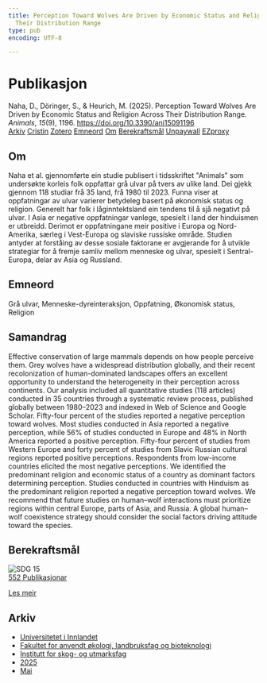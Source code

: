 ```yaml
---
title: Perception Toward Wolves Are Driven by Economic Status and Religion Across
  Their Distribution Range
type: pub
encoding: UTF-8

---
```

<h1>Publikasjon</h1>
<article id="csl-bib-container-8IJUDC9P" class="csl-bib-container">
  <div class="csl-bib-body"> <div class="csl-entry">Naha, D., Döringer, S., &#38; Heurich, M. (2025). Perception Toward Wolves Are Driven by Economic Status and Religion Across Their Distribution Range. <i>Animals</i>, <i>15</i>(9), 1196. <a href="https://doi.org/10.3390/ani15091196">https://doi.org/10.3390/ani15091196</a></div> </div>
  <div class="csl-bib-buttons">
    <a href="#taxonomy-article-8IJUDC9P" alt="archive" class="csl-bib-button">Arkiv</a>
    <a href="https://app.cristin.no/results/show.jsf?id=2382478" alt="Cristin" class="csl-bib-button">Cristin</a>
    <a href="http://zotero.org/groups/5881554/items/8IJUDC9P" alt="Zotero" class="csl-bib-button">Zotero</a>
    <a href="#keywords-article-8IJUDC9P" alt="keywords" class="csl-bib-button">Emneord</a>
    <a href="#about-article-8IJUDC9P" alt="about_pub" class="csl-bib-button">Om</a>
    <a href="#sdg-article-8IJUDC9P" alt="sdg" class="csl-bib-button">Berekraftsmål</a>
    <a href="https://doi.org/10.3390/ani15091196" alt="Unpaywall" class="csl-bib-button">Unpaywall</a>
    <a href="https://doi.org/10.3390/ani15091196" alt="EZproxy" class="csl-bib-button">EZproxy</a>
  </div>
  <div id="csl-bib-meta-container-8IJUDC9P"></div>
</article>
<div id="csl-bib-meta-8IJUDC9P" class="csl-bib-meta">
  <article id="about-article-8IJUDC9P" class="about_pub-article">
    <h1>Om</h1>
    Naha et al. gjennomførte ein studie publisert i tidsskriftet "Animals" som undersøkte korleis folk oppfattar grå ulvar på tvers av ulike land. Dei gjekk gjennom 118 studiar frå 35 land, frå 1980 til 2023. Funna viser at oppfatningar av ulvar varierer betydeleg basert på økonomisk status og religion. Generelt har folk i låginntektsland ein tendens til å sjå negativt på ulvar. I Asia er negative oppfatningar vanlege, spesielt i land der hinduismen er utbreidd. Derimot er oppfatningane meir positive i Europa og Nord-Amerika, særleg i Vest-Europa og slaviske russiske område. Studien antyder at forståing av desse sosiale faktorane er avgjerande for å utvikle strategiar for å fremje samliv mellom menneske og ulvar, spesielt i Sentral-Europa, delar av Asia og Russland.
  </article>
  <article id="keywords-article-8IJUDC9P" class="keywords-article">
    <h1>Emneord</h1>
    Grå ulvar, Menneske-dyreinteraksjon, Oppfatning, Økonomisk status, Religion
  </article>
  <article id="abstract-article-8IJUDC9P" class="abstract-article">
    <h1>Samandrag</h1>
    Effective conservation of large mammals depends on how people perceive them. Grey wolves have a widespread distribution globally, and their recent recolonization of human-dominated landscapes offers an excellent opportunity to understand the heterogeneity in their perception across continents. Our analysis included all quantitative studies (118 articles) conducted in 35 countries through a systematic review process, published globally between 1980–2023 and indexed in Web of Science and Google Scholar. Fifty-four percent of the studies reported a negative perception toward wolves. Most studies conducted in Asia reported a negative perception, while 56% of studies conducted in Europe and 48% in North America reported a positive perception. Fifty-four percent of studies from Western Europe and forty percent of studies from Slavic Russian cultural regions reported positive perceptions. Respondents from low-income countries elicited the most negative perceptions. We identified the predominant religion and economic status of a country as dominant factors determining perception. Studies conducted in countries with Hinduism as the predominant religion reported a negative perception toward wolves. We recommend that future studies on human–wolf interactions must prioritize regions within central Europe, parts of Asia, and Russia. A global human–wolf coexistence strategy should consider the social factors driving attitude toward the species.
  </article>
  <article id="sdg-article-8IJUDC9P" class="sdg-article">
    <h1>Berekraftsmål</h1>
    <div class="sdg-container"><div id="sdg15" class="sdg">
        <img src="{{< params subfolder >}}images/sdg/sdg15_nn.png" class="image" alt="SDG 15">
        <div class="sdg-overlay">
          <a href="{{< params subfolder >}}nn/archive/?sdg=15#archive" class="sdg-publication-count"><span>552</span> Publikasjonar</a>
          <p><a href="https://fn.no/om-fn/fns-baerekraftsmaal/livet-paa-land?lang=nno-NO" class="sdg-read-more">Les meir</a></p>
        </div>
      </div></div>
  </article>
  <article id="taxonomy-article-8IJUDC9P" class="taxonomy-article">
    <h1>Arkiv</h1>
    <ul>
      <li><a href="{{< params subfolder >}}nn/archive/?key=3DCRN523">Universitetet i Innlandet</a></li>
      <li><a href="{{< params subfolder >}}nn/archive/?key=T77LXH6D">Fakultet for anvendt økologi, landbruksfag og bioteknologi</a></li>
      <li><a href="{{< params subfolder >}}nn/archive/?key=7TRARPE3">Institutt for skog- og utmarksfag</a></li>
      <li><a href="{{< params subfolder >}}nn/archive/?key=H5L4MZHE">2025</a></li>
      <li><a href="{{< params subfolder >}}nn/archive/?key=EH2HTMTM">Mai</a></li>
    </ul>
  </article>
</div>
